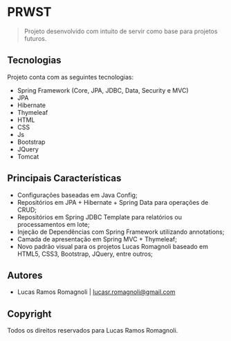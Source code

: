 # PRWST
> Projeto desenvolvido com intuito de servir como base para projetos futuros.

## Tecnologias

Projeto conta com as seguintes tecnologias:

* Spring Framework (Core, JPA, JDBC, Data, Security e MVC)
* JPA
* Hibernate
* Thymeleaf
* HTML
* CSS
* Js
* Bootstrap
* JQuery
* Tomcat

## Principais Características
* Configurações baseadas em Java Config;
* Repositórios em JPA + Hibernate + Spring Data para operações de CRUD;
* Repositórios em Spring JDBC Template para relatórios ou processamentos em lote;
* Injeção de Dependências com Spring Framework utilizando annotations;
* Camada de apresentação em Spring MVC + Thymeleaf;
* Novo padrão visual para os projetos Lucas Romagnoli baseado em HTML5, CSS3, Bootstrap, JQuery, entre outros;

## Autores

* Lucas Ramos Romagnoli | lucasr.romagnoli@gmail.com

## Copyright

Todos os direitos reservados para Lucas Ramos Romagnoli.
